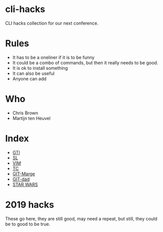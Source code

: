 # cli-hacks
CLI hacks collection for our next conference.

# Rules

- It has to be a oneliner if it is to be funny
- It could be a combo of commands, but then it really needs to be good.
- It is ok to install something
- It can also be useful
- Anyone can add

# Who

- Chris Brown
- Martijn ten Heuvel


# Index

* [GTI](./GTI.md)
* [SL](./SL.md)
* [VIM](./VIM.md)
* [TC](./TC.md)
* [GIT-Marge](./GIT-Marge.md)
* [GIT-dad](./GIT-dad.md)
* [STAR WARS](./STARWARS.md)


# 2019 hacks 
These go here, they are still good, may need a repeat, but still, they could be to good to be true.
